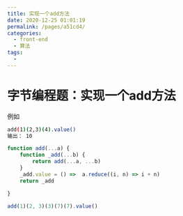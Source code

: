 ```yaml
---
title: 实现一个add方法
date: 2020-12-25 01:01:19
permalink: /pages/a51cd4/
categories:
  - front-end
  - 算法
tags:
  - 
---
```


# 字节编程题：实现一个add方法

例如

```sh
add(1)(2,3)(4).value()
输出： 10

```

```js
function add(...a) {
    function _add(...b) {
        return add(...a, ...b)
    }
    _add.value = () =>  a.reduce((i, n) => i + n)
    return _add

}

add(1)(2, 3)(3)(7)(7).value()

```
